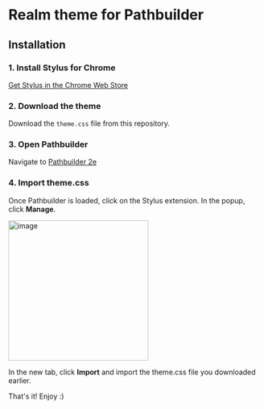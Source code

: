 # Realm theme for Pathbuilder


## Installation

### 1. Install Stylus for Chrome
[Get Stylus in the Chrome Web Store](https://chromewebstore.google.com/detail/stylus/clngdbkpkpeebahjckkjfobafhncgmne)

### 2. Download the theme
Download the `theme.css` file from this repository.
### 3. Open Pathbuilder
Navigate to [Pathbuilder 2e](https://pathbuilder2e.com)
### 4. Import theme.css

Once Pathbuilder is loaded, click on the Stylus extension. In the popup, click **Manage**.

<img width="278" alt="image" src="https://github.com/mattermill/realm-pathbuilder/assets/1434408/4e5300a2-2643-4fc3-ae35-396958d94b32">

In the new tab, click **Import** and import the theme.css file you downloaded earlier.

That's it! Enjoy :)

